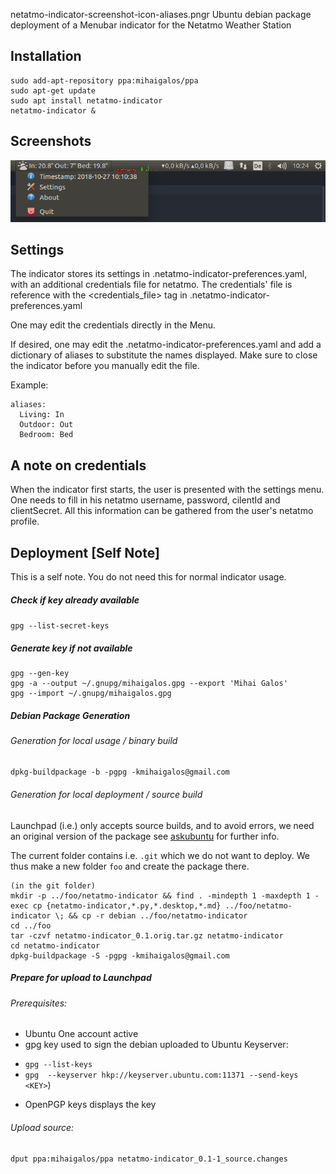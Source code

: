 netatmo-indicator-screenshot-icon-aliases.pngr
Ubuntu debian package deployment of a Menubar indicator for the Netatmo Weather Station

## Installation
```
sudo add-apt-repository ppa:mihaigalos/ppa
sudo apt-get update
sudo apt install netatmo-indicator
netatmo-indicator &
```

## Screenshots
![alt text](screenshots/netatmo-indicator-screenshot.png)



## Settings
The indicator stores its settings in .netatmo-indicator-preferences.yaml, with an additional credentials file
for netatmo. The credentials' file is reference with the <credentials_file> tag in .netatmo-indicator-preferences.yaml

One may edit the credentials directly in the Menu.

If desired, one may edit the .netatmo-indicator-preferences.yaml and add a dictionary of aliases to substitute the
names displayed. Make sure to close the indicator before you manually edit the file.

Example:
```
aliases:
  Living: In
  Outdoor: Out
  Bedroom: Bed
```

## A note on credentials
When the indicator first starts, the user is presented with the settings menu. One needs to fill in his netatmo username, password, cilentId and clientSecret. All this information can be gathered from the user's netatmo profile.

## Deployment [Self Note]
This is a self note. You do not need this for normal indicator usage.
##### Check if key already available
`gpg --list-secret-keys`

##### Generate key if not available
```
gpg --gen-key
gpg -a --output ~/.gnupg/mihaigalos.gpg --export 'Mihai Galos'
gpg --import ~/.gnupg/mihaigalos.gpg
```

##### Debian Package Generation
###### Generation for local usage / binary build
`dpkg-buildpackage -b -pgpg -kmihaigalos@gmail.com`

###### Generation for local deployment / source build
Launchpad (i.e.) only accepts source builds, and to avoid errors, we need an original version of the package see [askubuntu](https://askubuntu.com/questions/1087569/deploying-own-debian-package-to-launchpad) for further info.

The current folder contains i.e. `.git` which we do not want to deploy. We thus make a new folder `foo` and create the package there.

```
(in the git folder)
mkdir -p ../foo/netatmo-indicator && find . -mindepth 1 -maxdepth 1 -exec cp {netatmo-indicator,*.py,*.desktop,*.md} ../foo/netatmo-indicator \; && cp -r debian ../foo/netatmo-indicator
cd ../foo
tar -czvf netatmo-indicator_0.1.orig.tar.gz netatmo-indicator
cd netatmo-indicator
dpkg-buildpackage -S -pgpg -kmihaigalos@gmail.com
```

##### Prepare for upload to Launchpad
###### Prerequisites:
* Ubuntu One account active
* gpg key used to sign the debian uploaded to Ubuntu Keyserver:
 - `gpg --list-keys`
 - `gpg  --keyserver hkp://keyserver.ubuntu.com:11371 --send-keys <KEY>`)
* OpenPGP keys displays the key

###### Upload source:
`dput ppa:mihaigalos/ppa netatmo-indicator_0.1-1_source.changes`
